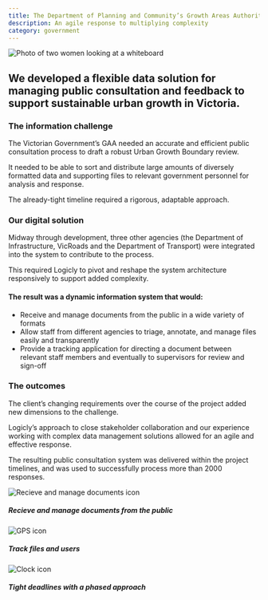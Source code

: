 ```yaml
---
title: The Department of Planning and Community’s Growth Areas Authority (GAA)
description: An agile response to multiplying complexity
category: government
---
```

<div class="grid grid-cols-12 gap-0 lg:gap-8">

<div class="col-span-12 project-images">
    <img src="/Projects/Images/9_Department_of_Planning_and_Community’s_Growth_Areas_Authority_(GAA)/Department-of-Planning-and-Community’s-Growth-Areas-Authority-women-working-on-whiteboard.jpg" alt="Photo of two women looking at a whiteboard" />
</div>


<div class="col-span-12 lg:col-span-9 project-text lg:order-last">
<div>

## We developed a flexible data solution for managing public consultation and feedback to support sustainable urban growth in Victoria.

### The information challenge
The Victorian Government’s GAA needed an accurate and efficient public consultation process to draft a robust Urban Growth Boundary review.

It needed to be able to sort and distribute large amounts of diversely formatted data and supporting files to relevant government personnel for analysis and response.

The already-tight timeline required a rigorous, adaptable approach.

### Our digital solution
Midway through development, three other agencies (the Department of Infrastructure, VicRoads and the Department of Transport) were integrated into the system to contribute to the process.

This required Logicly to pivot and reshape the system architecture responsively to support added complexity.

#### The result was a dynamic information system that would:
<div class="project-text-list">
  <ul>
    <li>Receive and manage documents from the public in a wide variety of formats</li>
    <li>Allow staff from different agencies to triage, annotate, and manage files easily and transparently </li>
    <li>Provide a tracking application for directing a document between relevant staff members and eventually to supervisors for review and sign-off</li>
  </ul>
</div>

### The outcomes
The client’s changing requirements over the course of the project added new dimensions to the challenge.

Logicly’s approach to close stakeholder collaboration and our experience working with complex data management solutions allowed for an agile and effective response.

The resulting public consultation system was delivered within the project timelines, and was used to successfully process more than 2000 responses.

</div>
</div>


<div class="col-span-12 lg:col-span-3 icons-sidebar">
<div>
<img src="/Projects/Icons/9_Department_of_Planning_and_Community’s_Growth_Areas_Authority_(GAA)/Receive_and_manage_documents_from_the_public.svg" alt="Recieve and manage documents icon" />

##### Recieve and manage documents from the public
</div>

<div>
<img src="/Projects/Icons/9_Department_of_Planning_and_Community’s_Growth_Areas_Authority_(GAA)/Trach_files_and_users.svg" alt="GPS icon" />

##### Track files and users
</div>

<div class="icons-sidebar-last">
<img src="/Projects/Icons/9_Department_of_Planning_and_Community’s_Growth_Areas_Authority_(GAA)/Tight_deadlines.svg" alt="Clock icon" />

##### Tight deadlines with a phased approach
</div>
</div>
</div>
